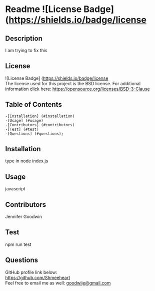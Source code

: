 # Readme ![License Badge] (https://shields.io/badge/license

  ## Description
  I am trying to fix this

  ## License
  ![License Badge] (https://shields.io/badge/license<br>The license used for this project is the BSD license. For additional information click here: https://opensource.org/licenses/BSD-3-Clause

  ## Table of Contents
    -[Installation] (#installation)
    -[Usage] (#usage)
    -[Contributors] (#contributors)
    -[Test] (#test)
    -[Questions] (#questions);

  ## Installation
  type in node index.js

  ## Usage
  javascript

  ## Contributors
  Jennifer Goodwin

  ## Test
  npm run test

  ## Questions
  GitHub profile link below: </br>
  https://github.com/Shmeeheart
  <br>
  Feel free to email me as well: 
  goodwije@gmail.com
  </br>